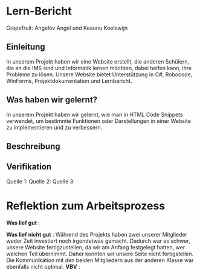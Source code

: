 # Lern-Bericht
Grapefruit: Angelov Angel und Keaunu Koelewijn

## Einleitung

In unserem Projekt haben wir eine Website erstellt, die anderen Schülern, die an die IMS sind und Informatik lernen möchten, dabei helfen kann, ihre Probleme zu lösen. Unsere Website bietet Unterstützung in C#, Robocode, WinForms, Projektdokumentation und Lernbericht.

## Was haben wir gelernt?

In unserem Projekt haben wir gelernt, wie man in HTML Code Snippets verwendet, um bestimmte Funktionen oder Darstellungen in einer Website zu implementieren und zu verbessern. 

## Beschreibung

## Verifikation

Quelle 1:
Quelle 2:
Quelle 3:

# Reflektion zum Arbeitsprozess

**Was lief gut** :

**Was lief nicht gut** :
Während des Projekts haben zwei unserer Mitglieder weder Zeit investiert noch irgendetwas gemacht. Dadurch war es schwer, unsere Website fertigzustellen, da wir am Anfang festgelegt hatten, wer welchen Teil übernimmt. Daher konnten wir unsere Seite nicht fertigstellen. Die Kommunikation mit den beiden Mitgliedern aus der anderen Klasse war ebenfalls nicht optimal.
**VBV** :
